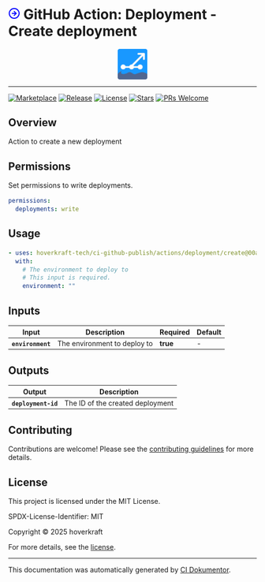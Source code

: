 <!-- header:start -->

# ![Icon](data:image/svg+xml;base64,PHN2ZyB4bWxucz0iaHR0cDovL3d3dy53My5vcmcvMjAwMC9zdmciIHdpZHRoPSIyNCIgaGVpZ2h0PSIyNCIgdmlld0JveD0iMCAwIDI0IDI0IiBmaWxsPSJub25lIiBzdHJva2U9ImN1cnJlbnRDb2xvciIgc3Ryb2tlLXdpZHRoPSIyIiBzdHJva2UtbGluZWNhcD0icm91bmQiIHN0cm9rZS1saW5lam9pbj0icm91bmQiIGNsYXNzPSJmZWF0aGVyIGZlYXRoZXItYXJyb3ctcmlnaHQtY2lyY2xlIiBjb2xvcj0iYmx1ZSI+PGNpcmNsZSBjeD0iMTIiIGN5PSIxMiIgcj0iMTAiPjwvY2lyY2xlPjxwb2x5bGluZSBwb2ludHM9IjEyIDE2IDE2IDEyIDEyIDgiPjwvcG9seWxpbmU+PGxpbmUgeDE9IjgiIHkxPSIxMiIgeDI9IjE2IiB5Mj0iMTIiPjwvbGluZT48L3N2Zz4=) GitHub Action: Deployment - Create deployment

<div align="center">
  <img src="../../../.github/logo.svg" width="60px" align="center" alt="Deployment - Create deployment" />
</div>

---

<!-- header:end -->

<!-- badges:start -->

[![Marketplace](https://img.shields.io/badge/Marketplace-deployment------create--deployment-blue?logo=github-actions)](https://github.com/marketplace/actions/deployment---create-deployment)
[![Release](https://img.shields.io/github/v/release/hoverkraft-tech/ci-github-publish)](https://github.com/hoverkraft-tech/ci-github-publish/releases)
[![License](https://img.shields.io/github/license/hoverkraft-tech/ci-github-publish)](http://choosealicense.com/licenses/mit/)
[![Stars](https://img.shields.io/github/stars/hoverkraft-tech/ci-github-publish?style=social)](https://img.shields.io/github/stars/hoverkraft-tech/ci-github-publish?style=social)
[![PRs Welcome](https://img.shields.io/badge/PRs-welcome-brightgreen.svg)](https://github.com/hoverkraft-tech/ci-github-publish/blob/main/CONTRIBUTING.md)

<!-- badges:end -->

<!--
// jscpd:ignore-start
-->

<!-- overview:start -->

## Overview

Action to create a new deployment

<!-- overview:end -->

## Permissions

Set permissions to write deployments.

```yaml
permissions:
  deployments: write
```

<!-- usage:start -->

## Usage

```yaml
- uses: hoverkraft-tech/ci-github-publish/actions/deployment/create@00adc3757296add499b60fd72a124b06974a100e # 0.10.1
  with:
    # The environment to deploy to
    # This input is required.
    environment: ""
```

<!-- usage:end -->

<!-- inputs:start -->

## Inputs

| **Input**         | **Description**              | **Required** | **Default** |
| ----------------- | ---------------------------- | ------------ | ----------- |
| **`environment`** | The environment to deploy to | **true**     | -           |

<!-- inputs:end -->

<!-- outputs:start -->

## Outputs

| **Output**          | **Description**                  |
| ------------------- | -------------------------------- |
| **`deployment-id`** | The ID of the created deployment |

<!-- outputs:end -->

<!-- secrets:start -->
<!-- secrets:end -->

<!-- examples:start -->
<!-- examples:end -->

<!-- contributing:start -->

## Contributing

Contributions are welcome! Please see the [contributing guidelines](https://github.com/hoverkraft-tech/ci-github-publish/blob/main/CONTRIBUTING.md) for more details.

<!-- contributing:end -->

<!-- security:start -->
<!-- security:end -->

<!-- license:start -->

## License

This project is licensed under the MIT License.

SPDX-License-Identifier: MIT

Copyright © 2025 hoverkraft

For more details, see the [license](http://choosealicense.com/licenses/mit/).

<!-- license:end -->

<!-- generated:start -->

---

This documentation was automatically generated by [CI Dokumentor](https://github.com/hoverkraft-tech/ci-dokumentor).

<!-- generated:end -->

<!--
// jscpd:ignore-end
-->
